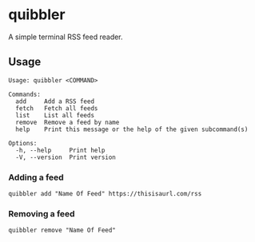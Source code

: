# quibbler

A simple terminal RSS feed reader.

## Usage

```
Usage: quibbler <COMMAND>

Commands:
  add     Add a RSS feed
  fetch   Fetch all feeds
  list    List all feeds
  remove  Remove a feed by name
  help    Print this message or the help of the given subcommand(s)

Options:
  -h, --help     Print help
  -V, --version  Print version
```

### Adding a feed

`quibbler add "Name Of Feed" https://thisisaurl.com/rss`

### Removing a feed

`quibbler remove "Name Of Feed"`
